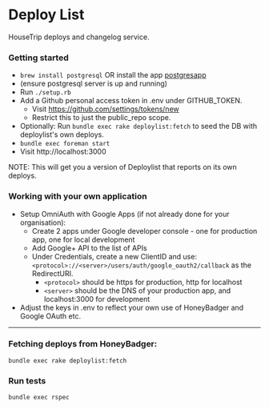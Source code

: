 # Deploy List

HouseTrip deploys and changelog service.

### Getting started

* `brew install postgresql` OR install the app [postgresapp](http://postgresapp.com/)
* (ensure postgresql server is up and running)
* Run `./setup.rb`
* Add a Github personal access token in .env under GITHUB_TOKEN.
  * Visit https://github.com/settings/tokens/new
  * Restrict this to just the public_repo scope.
* Optionally: Run `bundle exec rake deploylist:fetch` to seed the DB with deploylist's own deploys.
* `bundle exec foreman start`
* Visit http://localhost:3000

NOTE: This will get you a version of Deploylist that reports on its own deploys.

### Working with your own application
* Setup OmniAuth with Google Apps (if not already done for your organisation):
  * Create 2 apps under Google developer console - one for production app, one for local development
  * Add Google+ API to the list of APIs
  * Under Credentials, create a new ClientID and use: `<protocol>://<server>/users/auth/google_oauth2/callback` as the RedirectURI.
    * `<protocol>` should be https for production, http for localhost
    * `<server>` should be the DNS of your production app, and localhost:3000 for development
* Adjust the keys in .env to reflect your own use of HoneyBadger and Google OAuth etc.

---

### Fetching deploys from HoneyBadger:

    bundle exec rake deploylist:fetch

### Run tests

    bundle exec rspec
